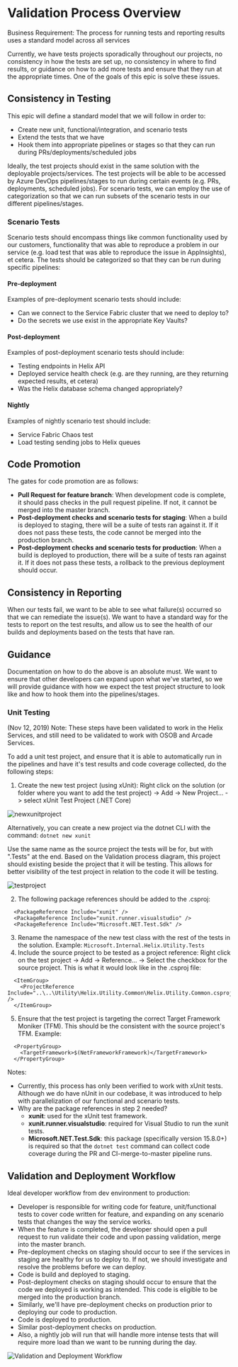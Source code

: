 # Validation Process Overview

Business Requirement: The process for running tests and reporting results uses a standard model across all services

Currently, we have tests projects sporadically throughout our projects, no consistency in how the tests are set up, no consistency in where to find results, or guidance on how to add more tests and ensure that they run at the appropriate times. One of the goals of this epic is solve these issues. 

## Consistency in Testing

This epic will define a standard model that we will follow in order to:
- Create new unit, functional/integration, and scenario tests
- Extend the tests that we have
- Hook them into appropriate pipelines or stages so that they can run during PRs/deployments/scheduled jobs

Ideally, the test projects should exist in the same solution with the deployable projects/services. The test projects will be able to be accessed by Azure DevOps pipelines/stages to run during certain events (e.g. PRs, deployments, scheduled jobs). For scenario tests, we can employ the use of categorization so that we can run subsets of the scenario tests in our different pipelines/stages. 

### Scenario Tests

Scenario tests should encompass things like common functionality used by our customers, functionality that was able to reproduce a problem in our service (e.g. load test that was able to reproduce the issue in AppInsights), et cetera. The tests should be categorized so that they can be run during specific pipelines: 

#### Pre-deployment
Examples of pre-deployment scenario tests should include: 
- Can we connect to the Service Fabric cluster that we need to deploy to?
- Do the secrets we use exist in the appropriate Key Vaults?

#### Post-deployment
Examples of post-deployment scenario tests should include: 
- Testing endpoints in Helix API
- Deployed service health check (e.g. are they running, are they returning expected results, et cetera)
- Was the Helix database schema changed appropriately? 

#### Nightly
Examples of nightly scenario test should include: 
- Service Fabric Chaos test
- Load testing sending jobs to Helix queues

## Code Promotion

The gates for code promotion are as follows: 
- **Pull Request for feature branch**: When development code is complete, it should pass checks in the pull request pipeline. If not, it cannot be merged into the master branch. 
- **Post-deployment checks and scenario tests for staging**: When a build is deployed to staging, there will be a suite of tests ran against it. If it does not pass these tests, the code cannot be merged into the production branch. 
- **Post-deployment checks and scenario tests for production**: When a build is deployed to production, there will be a suite of tests ran against it. If it does not pass these tests, a rollback to the previous deployment should occur. 

## Consistency in Reporting

When our tests fail, we want to be able to see what failure(s) occurred so that we can remediate the issue(s). We want to have a standard way for the tests to report on the test results, and allow us to see the health of our builds and deployments based on the tests that have ran. 

## Guidance

Documentation on how to do the above is an absolute must. We want to ensure that other developers can expand upon what we've started, so we will provide guidance with how we expect the test project structure to look like and how to hook them into the pipelines/stages. 

### Unit Testing

(Nov 12, 2019) Note: These steps have been validated to work in the Helix Services, and still need to be validated to work with OSOB and Arcade Services. 

To add a unit test project, and ensure that it is able to automatically run in the pipelines and have it's test results and code coverage collected, do the following steps: 

1. Create the new test project (using xUnit): Right click on the solution (or folder where you want to add the test project) -> Add -> New Project... -> select xUnit Test Project (.NET Core)

![newxunitproject](Images/newxunitproject.png)

Alternatively, you can create a new project via the dotnet CLI with the command: `dotnet new xunit`

Use the same name as the source project the tests will be for, but with ".Tests" at the end. Based on the Validation process diagram, this project should existing beside the project that it will be testing. This allows for better visibility of the test project in relation to the code it will be testing. 

![testproject](Images/testproject.png)

2. The following package references should be added to the .csproj: 
```
  <PackageReference Include="xunit" />
  <PackageReference Include="xunit.runner.visualstudio" />
  <PackageReference Include="Microsoft.NET.Test.Sdk" />
```
3. Rename the namespace of the new test class with the rest of the tests in the solution. Example: 
`Microsoft.Internal.Helix.Utility.Tests`
4. Include the source project to be tested as a project reference: Right click on the test project -> Add -> Reference... -> Select the checkbox for the source project. This is what it would look like in the .csproj file: 
```
  <ItemGroup>
    <ProjectReference Include="..\..\Utility\Helix.Utility.Common\Helix.Utility.Common.csproj" />
  </ItemGroup>
```
5. Ensure that the test project is targeting the correct Target Framework Moniker (TFM). This should be the consistent with the source project's TFM. Example: 
```
  <PropertyGroup>
    <TargetFramework>$(NetFrameworkFramework)</TargetFramework>
  </PropertyGroup>
```

Notes: 
- Currently, this process has only been verified to work with xUnit tests. Although we do have nUnit in our codebase, it was introduced to help with parallelization of our functional and scenario tests. 
- Why are the package references in step 2 needed? 
  - **xunit**: used for the xUnit test framework. 
  - **xunit.runner.visualstudio**: required for Visual Studio to run the xunit tests. 
  - **Microsoft.NET.Test.Sdk**: this package (specifically version 15.8.0+) is required so that the `dotnet test` command can collect code coverage during the PR and CI-merge-to-master pipeline runs. 

## Validation and Deployment Workflow

Ideal developer workflow from dev environment to production: 
- Developer is responsible for writing code for feature, unit/functional tests to cover code written for feature, and expanding on any scenario tests that changes the way the service works. 
- When the feature is completed, the developer should open a pull request to run validate their code and upon passing validation, merge into the master branch. 
- Pre-deployment checks on staging should occur to see if the services in staging are healthy for us to deploy to. If not, we should investigate and resolve the problems before we can deploy. 
- Code is build and deployed to staging.
- Post-deployment checks on staging should occur to ensure that the code we deployed is working as intended. This code is eligible to be merged into the production branch. 
- Similarly, we'll have pre-deployment checks on production prior to deploying our code to production. 
- Code is deployed to production. 
- Similar post-deployment checks on production. 
- Also, a nightly job will run that will handle more intense tests that will require more load than we want to be running during the day. 

![Validation and Deployment Workflow](Images/ValidationDeploymentWorkflow.svg)
